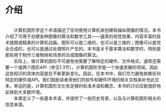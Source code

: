 # 介绍
<br/>
&emsp;&emsp;计算机图形学这个术语描述了任何使用计算机来创建和操纵图像的情况。本书介绍了可用于创建各种图像的算法和数学工具——逼真的视觉效果、内容丰富的技术插图或精美的计算机动画。图形可以是二维的，也可以是三维的；图像可以是完全合成的，也可以是通过处理照片产生的。本书是关于基本算法和数学的，特别是那些用于制作三维物体和场景的合成图像的算法。  
<br/>
&emsp;&emsp;实际上，做计算机图形不可避免地需要了解特定的硬件、文件格式，通常还需要一个或两个图形API（参见1.3节）。计算机图形学是一个快速发展的领域，因此这些知识的具体内容是在不断更新变化。因此，在本书中，我们尽力避免依赖任何特定的硬件或API。我们鼓励读者用他们的软件和硬件环境的相关文档来补充此文本。幸运的是，计算机图形文化有足够的标准术语和概念，本书的讨论应能很好地反映到大多数环境。  
<br/>
&emsp;&emsp;本章定义了一些基本术语，并提供了一些历史背景，以及与计算机图形相关的信息来源。